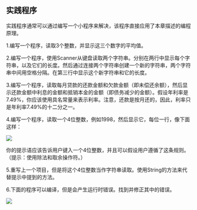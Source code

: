    

## 实践程序

实践程序通常可以通过编写一个小程序来解决，该程序直接应用了本章描述的编程原理。

1.编写一个程序，读取3个整数，并显示这三个数字的平均值。

2.编写一个程序，使用Scanner从键盘读取两个字符串。分别在两行中显示每个字符串，以及它们的长度。然后通过连接两个字符串创建一个新的字符串，两个字符串中间用空格分隔。在第三行中显示这个新字符串和它的长度。

3.编写一个程序，读取每月贷款的还款金额和欠款金额（即未偿还余额），然后显示还款金额中利息的金额和抵销本金的金额（即债务减少的金额）。假设年利率是7.49%，你应该使用具名常量来表示利率。注意，还款是按月还的，因此，利率只是年利率7.49%的十二分之一。

4.编写一个程序，读取一个4位整数，例如1998，然后显示它，每位一行，像下面这样：

![](../Images/image09737.gif)

你的提示语应该告诉用户键入一个4位整数，并且可以假设用户遵循了这条规则。（提示：使用除法和取余操作符。）

5.重写上一个项目，但是将这个4位整数当作字符串读取。使用String的方法来代替提示中提到的方法。

6.下面的程序可以编译，但是会产生运行时错误。找到并修正其中的错误。

![](0-Assets/Epubook/程序员编程语言经典合集（计算机科学丛书5册套装），javapython编程语言含经典教材龙书《编译原理》%20(Bruce%20Eckel%20%20Alfred%20V.%20Aho%20%20Monica%20S.%20Lam%20etc.)%20(Z-Library)/images/image09738.jpeg)
